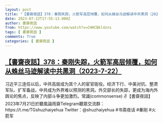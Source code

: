```yaml
---
layout: post
title: "【書齋夜話】378：秦刚失踪，火箭军高层倾覆，如何从蛛丝马迹解读中共黑洞（2023-7-22）"
date: 2023-07-22T17:55:13.000Z
author: 書齋夜話
from: https://www.youtube.com/watch?v=CHHCBkl4zns
tags: [ 書齋夜話 ]
comments: True
categories: [ 書齋夜話 ]
---
```

<!--1690048513000-->
[【書齋夜話】378：秦刚失踪，火箭军高层倾覆，如何从蛛丝马迹解读中共黑洞（2023-7-22）](https://www.youtube.com/watch?v=CHHCBkl4zns)
------

<div>
习近平三连任以后，中共高层成为其个人的宦官衙役。经济下行、中美对抗、整肃军队、扩军备战，中共成为外界难以预测的黑洞。外交部长的失踪，更成为海内外舆论的焦点，反映了内部斗争更加激烈。常識(commonsense) ✌【書齋夜話】2023年7月21日於聽風論雨齋Telegram聽眾交流群：https://t.me/TGshuzhaiyehua Twitter：@shuzhaiyehua #书斋夜话 #秦刚 #火箭军
</div>
